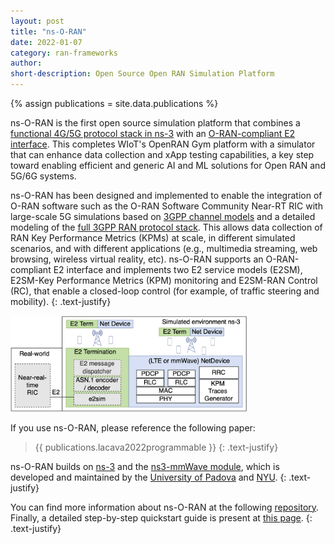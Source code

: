```yaml
---
layout: post
title: "ns-O-RAN"
date: 2022-01-07
category: ran-frameworks
author:
short-description: Open Source Open RAN Simulation Platform
---
```


{% assign publications = site.data.publications %}

ns-O-RAN is the first open source simulation platform that combines a [functional 4G/5G protocol stack in ns-3](https://github.com/nyuwireless-unipd/ns3-mmwave) with an [O-RAN-compliant E2 interface](https://gerrit.o-ran-sc.org/r/admin/repos/sim/ns3-o-ran-e2,general). 
This completes WIoT's OpenRAN Gym platform with a simulator that can enhance data collection and xApp testing capabilities, a key step toward enabling efficient and generic AI and ML solutions for Open RAN and 5G/6G systems.

ns-O-RAN has been designed and implemented to enable the integration of O-RAN software such as the O-RAN Software Community Near-RT RIC with large-scale 5G simulations based on [3GPP channel models](https://dl.acm.org/doi/abs/10.1145/3389400.3389401) and a detailed modeling of the [full 3GPP RAN protocol stack](https://ieeexplore.ieee.org/abstract/document/8344116/). This allows data collection of RAN Key Performance Metrics (KPMs) at scale, in different simulated scenarios, and with different applications (e.g., multimedia streaming, web browsing, wireless virtual reality, etc). ns-O-RAN supports an O-RAN-compliant E2 interface and implements two E2 service models (E2SM), E2SM-Key Performance Metrics (KPM) monitoring and E2SM-RAN Control (RC), that enable a closed-loop control (for example, of traffic steering and mobility).
{: .text-justify}

<img src="/assets/post-assets/ns-o-ran.png" class="post-image" alt="ns-O-RAN Architecture" width="75%">

If you use ns-O-RAN, please reference the following paper:

> {{ publications.lacava2022programmable }}
> {: .text-justify}

ns-O-RAN builds on [ns-3](https://www.nsnam.org) and the [ns3-mmWave module](https://github.com/nyuwireless-unipd/ns3-mmwave), which is developed and maintained by the [University of Padova](https://signet.dei.unipd.it) and [NYU](https://wireless.engineering.nyu.edu).
{: .text-justify}

You can find more information about ns-O-RAN at the following <a href="https://gerrit.o-ran-sc.org/r/admin/repos/sim/ns3-o-ran-e2,general" target="_blank">repository</a>. 
Finally, a detailed step-by-step quickstart guide is present at [this page](../tutorials/ns-o-ran).
{: .text-justify}


